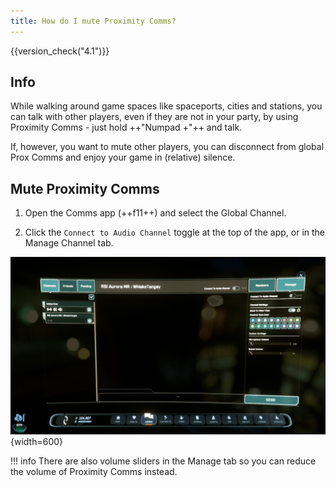 ```yaml
---
title: How do I mute Proximity Comms?
---
```


{{version_check("4.1")}}

## Info

While walking around game spaces like spaceports, cities and stations, you can
talk with other players, even if they are not in your party, by using Proximity
Comms - just hold ++"Numpad \+"++ and talk.

If, however, you want to mute other players, you can disconnect from global
Prox Comms and enjoy your game in (relative) silence.

## Mute Proximity Comms

1. Open the Comms app (++f11++) and select the Global Channel.

1. Click the `Connect to Audio Channel` toggle at the top of the app, or in the
Manage Channel tab.

![Manage Channel Tab](./images/manage-tab.jpg){width=600}

!!! info
    There are also volume sliders in the Manage tab so you can reduce the volume
    of Proximity Comms instead.
